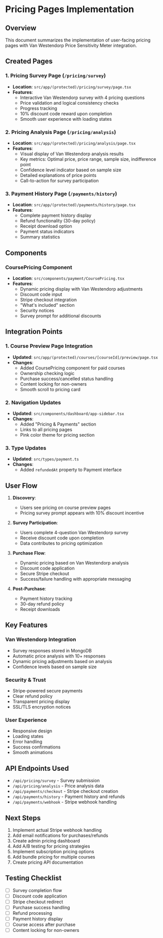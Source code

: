 # Pricing Pages Implementation

## Overview
This document summarizes the implementation of user-facing pricing pages with Van Westendorp Price Sensitivity Meter integration.

## Created Pages

### 1. Pricing Survey Page (`/pricing/survey`)
- **Location**: `src/app/(protected)/pricing/survey/page.tsx`
- **Features**:
  - Interactive Van Westendorp survey with 4 pricing questions
  - Price validation and logical consistency checks
  - Progress tracking
  - 10% discount code reward upon completion
  - Smooth user experience with loading states

### 2. Pricing Analysis Page (`/pricing/analysis`)
- **Location**: `src/app/(protected)/pricing/analysis/page.tsx`
- **Features**:
  - Visual display of Van Westendorp analysis results
  - Key metrics: Optimal price, price range, sample size, indifference point
  - Confidence level indicator based on sample size
  - Detailed explanations of price points
  - Call-to-action for survey participation

### 3. Payment History Page (`/payments/history`)
- **Location**: `src/app/(protected)/payments/history/page.tsx`
- **Features**:
  - Complete payment history display
  - Refund functionality (30-day policy)
  - Receipt download option
  - Payment status indicators
  - Summary statistics

## Components

### CoursePricing Component
- **Location**: `src/components/payment/CoursePricing.tsx`
- **Features**:
  - Dynamic pricing display with Van Westendorp adjustments
  - Discount code input
  - Stripe checkout integration
  - "What's included" section
  - Security notices
  - Survey prompt for additional discounts

## Integration Points

### 1. Course Preview Page Integration
- **Updated**: `src/app/(protected)/courses/[courseId]/preview/page.tsx`
- **Changes**:
  - Added CoursePricing component for paid courses
  - Ownership checking logic
  - Purchase success/cancelled status handling
  - Content locking for non-owners
  - Smooth scroll to pricing card

### 2. Navigation Updates
- **Updated**: `src/components/dashboard/app-sidebar.tsx`
- **Changes**:
  - Added "Pricing & Payments" section
  - Links to all pricing pages
  - Pink color theme for pricing section

### 3. Type Updates
- **Updated**: `src/types/payment.ts`
- **Changes**:
  - Added `refundedAt` property to Payment interface

## User Flow

1. **Discovery**:
   - Users see pricing on course preview pages
   - Pricing survey prompt appears with 10% discount incentive

2. **Survey Participation**:
   - Users complete 4-question Van Westendorp survey
   - Receive discount code upon completion
   - Data contributes to pricing optimization

3. **Purchase Flow**:
   - Dynamic pricing based on Van Westendorp analysis
   - Discount code application
   - Secure Stripe checkout
   - Success/failure handling with appropriate messaging

4. **Post-Purchase**:
   - Payment history tracking
   - 30-day refund policy
   - Receipt downloads

## Key Features

### Van Westendorp Integration
- Survey responses stored in MongoDB
- Automatic price analysis with 10+ responses
- Dynamic pricing adjustments based on analysis
- Confidence levels based on sample size

### Security & Trust
- Stripe-powered secure payments
- Clear refund policy
- Transparent pricing display
- SSL/TLS encryption notices

### User Experience
- Responsive design
- Loading states
- Error handling
- Success confirmations
- Smooth animations

## API Endpoints Used
- `/api/pricing/survey` - Survey submission
- `/api/pricing/analysis` - Price analysis data
- `/api/payments/checkout` - Stripe checkout creation
- `/api/payments/history` - Payment history and refunds
- `/api/payments/webhook` - Stripe webhook handling

## Next Steps
1. Implement actual Stripe webhook handling
2. Add email notifications for purchases/refunds
3. Create admin pricing dashboard
4. Add A/B testing for pricing strategies
5. Implement subscription pricing options
6. Add bundle pricing for multiple courses
7. Create pricing API documentation

## Testing Checklist
- [ ] Survey completion flow
- [ ] Discount code application
- [ ] Stripe checkout redirect
- [ ] Purchase success handling
- [ ] Refund processing
- [ ] Payment history display
- [ ] Course access after purchase
- [ ] Content locking for non-owners
